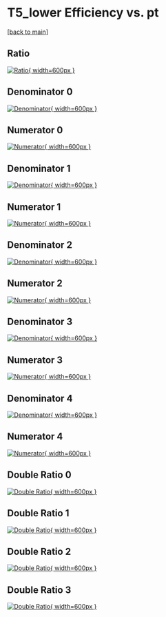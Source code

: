 # T5_lower Efficiency vs. pt

[[back to main](./)]



## Ratio

[![Ratio](../mtv/var/T5_lower_xtr_211_0_eff_pt.png){ width=600px }](../mtv/var/T5_lower_xtr_211_0_eff_pt.pdf)

## Denominator 0

[![Denominator](../mtv/den/T5_lower_xtr_211_0_eff_pt_den0.png){ width=600px }](../mtv/den/T5_lower_xtr_211_0_eff_pt_den0.pdf)

## Numerator 0

[![Numerator](../mtv/num/T5_lower_xtr_211_0_eff_pt_num0.png){ width=600px }](../mtv/num/T5_lower_xtr_211_0_eff_pt_num0.pdf)

## Denominator 1

[![Denominator](../mtv/den/T5_lower_xtr_211_0_eff_pt_den1.png){ width=600px }](../mtv/den/T5_lower_xtr_211_0_eff_pt_den1.pdf)

## Numerator 1

[![Numerator](../mtv/num/T5_lower_xtr_211_0_eff_pt_num1.png){ width=600px }](../mtv/num/T5_lower_xtr_211_0_eff_pt_num1.pdf)

## Denominator 2

[![Denominator](../mtv/den/T5_lower_xtr_211_0_eff_pt_den2.png){ width=600px }](../mtv/den/T5_lower_xtr_211_0_eff_pt_den2.pdf)

## Numerator 2

[![Numerator](../mtv/num/T5_lower_xtr_211_0_eff_pt_num2.png){ width=600px }](../mtv/num/T5_lower_xtr_211_0_eff_pt_num2.pdf)

## Denominator 3

[![Denominator](../mtv/den/T5_lower_xtr_211_0_eff_pt_den3.png){ width=600px }](../mtv/den/T5_lower_xtr_211_0_eff_pt_den3.pdf)

## Numerator 3

[![Numerator](../mtv/num/T5_lower_xtr_211_0_eff_pt_num3.png){ width=600px }](../mtv/num/T5_lower_xtr_211_0_eff_pt_num3.pdf)

## Denominator 4

[![Denominator](../mtv/den/T5_lower_xtr_211_0_eff_pt_den4.png){ width=600px }](../mtv/den/T5_lower_xtr_211_0_eff_pt_den4.pdf)

## Numerator 4

[![Numerator](../mtv/num/T5_lower_xtr_211_0_eff_pt_num4.png){ width=600px }](../mtv/num/T5_lower_xtr_211_0_eff_pt_num4.pdf)

## Double Ratio 0

[![Double Ratio](../mtv/ratio/T5_lower_xtr_211_0_eff_pt_ratio0.png){ width=600px }](../mtv/ratio/T5_lower_xtr_211_0_eff_pt_ratio0.pdf)

## Double Ratio 1

[![Double Ratio](../mtv/ratio/T5_lower_xtr_211_0_eff_pt_ratio1.png){ width=600px }](../mtv/ratio/T5_lower_xtr_211_0_eff_pt_ratio1.pdf)

## Double Ratio 2

[![Double Ratio](../mtv/ratio/T5_lower_xtr_211_0_eff_pt_ratio2.png){ width=600px }](../mtv/ratio/T5_lower_xtr_211_0_eff_pt_ratio2.pdf)

## Double Ratio 3

[![Double Ratio](../mtv/ratio/T5_lower_xtr_211_0_eff_pt_ratio3.png){ width=600px }](../mtv/ratio/T5_lower_xtr_211_0_eff_pt_ratio3.pdf)

